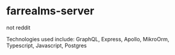 # farrealms-server
not reddit

Technologies used include: GraphQL, Express, Apollo, MikroOrm, Typescript, Javascript, Postgres
